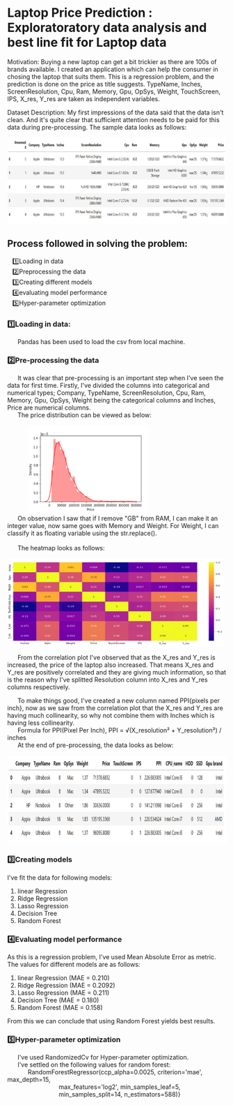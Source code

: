 # Laptop Price Prediction : Exploratoratory data analysis and best line fit for Laptop data

Motivation:
  Buying a new laptop can get a bit trickier as there are 100s of brands available. I created an application which can help the consumer in chosing the laptop that suits them.
  This is a regression problem, and the prediction is done on the price as title suggests. TypeName, Inches, ScreenResolution, Cpu, Ram, Memory, Gpu, OpSys, Weight, TouchScreen, 
  IPS, X_res, Y_res are taken as independent variables.
  
Dataset Description:
  My first impressions of the data said that the data isn't clean. And it's quite clear that sufficient attention needs to be paid for this data during pre-processing.
  The sample data looks as follows:<br/>
  
  <img src="https://github.com/ferozqureshi/Laptop-Price-Prediction/blob/main/headlaptop.png" height="200" /> <br/>

## Process followed in solving the problem:
&nbsp; &nbsp;1️⃣Loading in data <br/> 
&nbsp; &nbsp;2️⃣Preprocessing the data <br/> 
&nbsp; &nbsp;3️⃣Creating different models <br/> 
&nbsp; &nbsp;4️⃣evaluating model performance <br/> 
&nbsp; &nbsp;5️⃣Hyper-parameter optimization <br/>
	
	
### 1️⃣Loading in data:
&nbsp; &nbsp;&nbsp; &nbsp;Pandas has been used to load the csv from local machine.
### 2️⃣Pre-processing the data
&nbsp; &nbsp;&nbsp; &nbsp;It was clear that pre-processing is an important step when I've seen the data for first time. Firstly, I've divided the columns into
categorical and numerical types; Company, TypeName, ScreenResolution, Cpu, Ram, Memory, Gpu, OpSys, Weight being the categorical columns and Inches, Price are 
numerical columns.<br/>
&nbsp; &nbsp;&nbsp; &nbsp;The price distribution can be viewed as below: <br/><br/>
&nbsp; &nbsp;&nbsp; &nbsp;&nbsp; &nbsp;&nbsp; &nbsp;<img src="https://github.com/ferozqureshi/Laptop-Price-Prediction/blob/main/price_distribution.png" height="200" /><br/>
&nbsp; &nbsp;&nbsp; &nbsp;On observation I saw that if I remove "GB" from RAM, I can 
make it an integer value, now same goes with Memory and Weight. For Weight, I can classify it as floating variable
using the str.replace().<br/>
 <br/>
&nbsp; &nbsp;&nbsp; &nbsp;The heatmap looks as follows:<br/>
&nbsp; &nbsp;&nbsp; &nbsp;&nbsp; &nbsp;&nbsp; &nbsp;<img src="https://github.com/ferozqureshi/Laptop-Price-Prediction/blob/main/heatmap2.png" height="200" width="500" /><br/>


&nbsp; &nbsp;&nbsp; &nbsp;From the correlation plot I've observed that as the X_res and Y_res is increased, the price of the laptop also increased. That means X_res and Y_res are positively correlated and they are giving much information, so that is the reason why I've splitted Resolution column into X_res and Y_res columns respectively. <br/>

&nbsp; &nbsp;&nbsp; &nbsp;To make things good, I've created a new column named PPI{pixels per inch}, now as we saw from the correlation plot that the X_res and Y_res are having much collinearity, so why not combine them with Inches which is having less collinearity. <br/>
&nbsp; &nbsp;&nbsp; &nbsp;Formula for PPI(Pixel Per Inch), PPI = √(X_resolution² + Y_resolution²) / inches <br/>
&nbsp; &nbsp;&nbsp; &nbsp;At the end of pre-processing, the data looks as below: <br/>
&nbsp; &nbsp;&nbsp; &nbsp;<img src="https://github.com/ferozqureshi/Laptop-Price-Prediction/blob/main/data_after_preprocessing.png" height="200" /> <br/>




### 3️⃣Creating models

I've fit the data for following models:
1) linear Regression 
2) Ridge Regression 
3) Lasso Regression 
4) Decision Tree 
5) Random Forest 



### 4️⃣Evaluating model performance
As this is a regression problem, I've used Mean Absolute Error as metric.
The values for different models are as follows:

1) linear Regression (MAE = 0.210)
2) Ridge Regression (MAE = 0.2092)
3) Lasso Regression (MAE = 0.211)
4) Decision Tree (MAE = 0.180)
5) Random Forest (MAE = 0.158)

From this we can conclude that using Random Forest yields best results.

### 5️⃣Hyper-parameter optimization
&nbsp; &nbsp;&nbsp; &nbsp;I've used RandomizedCv for Hyper-parameter optimization.<br/>
&nbsp; &nbsp;&nbsp; &nbsp;I've settled on the following values for random forest:<br/>
&nbsp; &nbsp;&nbsp; &nbsp;&nbsp; &nbsp;&nbsp; &nbsp;RandomForestRegressor(ccp_alpha=0.0025, criterion='mae', max_depth=15,<br/>
                        &nbsp; &nbsp;&nbsp; &nbsp;&nbsp; &nbsp;&nbsp; &nbsp;&nbsp; &nbsp;&nbsp; &nbsp;&nbsp; &nbsp;&nbsp; &nbsp;&nbsp; &nbsp;&nbsp; &nbsp;max_features='log2', min_samples_leaf=5,<br/>
                        &nbsp; &nbsp;&nbsp; &nbsp;&nbsp; &nbsp;&nbsp; &nbsp;&nbsp; &nbsp;&nbsp; &nbsp;&nbsp; &nbsp;&nbsp; &nbsp;&nbsp; &nbsp;&nbsp; &nbsp;min_samples_split=14, n_estimators=588)}<br/>

  
